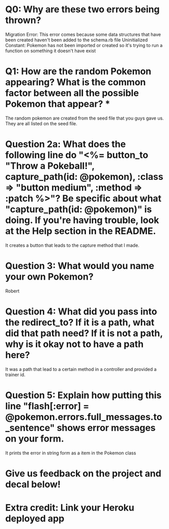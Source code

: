 # Q0: Why are these two errors being thrown?
  Migration Error: This error comes because some data structures that have been created haven't been added to the schema.rb file
  Uninitialized Constant: Pokemon has not been imported or created so it's trying to run a function on something it doesn't have exist
# Q1: How are the random Pokemon appearing? What is the common factor between all the possible Pokemon that appear? *
  The random pokemon are created from the seed file that you guys gave us. They are all listed on the seed file.
# Question 2a: What does the following line do "<%= button_to "Throw a Pokeball!", capture_path(id: @pokemon), :class => "button medium", :method => :patch %>"? Be specific about what "capture_path(id: @pokemon)" is doing. If you're having trouble, look at the Help section in the README.
  It creates a button that leads to the capture method that I made.
# Question 3: What would you name your own Pokemon?
  Robert
# Question 4: What did you pass into the redirect_to? If it is a path, what did that path need? If it is not a path, why is it okay not to have a path here?
  It was a path that lead to a certain method in a controller and provided a trainer id.
# Question 5: Explain how putting this line "flash[:error] = @pokemon.errors.full_messages.to_sentence" shows error messages on your form.
  It prints the error in string form as a item in the Pokemon class
# Give us feedback on the project and decal below!

# Extra credit: Link your Heroku deployed app
